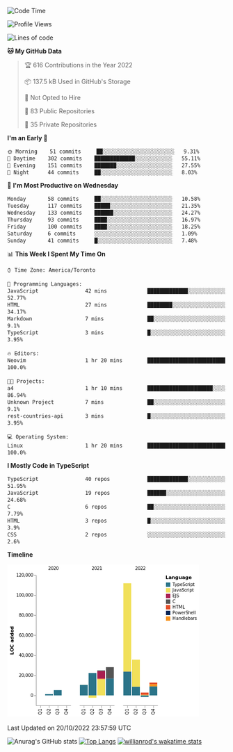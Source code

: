 <!--START_SECTION:waka-->
![Code Time](http://img.shields.io/badge/Code%20Time-293%20hrs%2050%20mins-blue)

![Profile Views](http://img.shields.io/badge/Profile%20Views-8-blue)

![Lines of code](https://img.shields.io/badge/From%20Hello%20World%20I%27ve%20Written-252%20Thousand%20lines%20of%20code-blue)

**🐱 My GitHub Data** 

> 🏆 616 Contributions in the Year 2022
 > 
> 📦 137.5 kB Used in GitHub's Storage 
 > 
> 🚫 Not Opted to Hire
 > 
> 📜 83 Public Repositories 
 > 
> 🔑 35 Private Repositories  
 > 
**I'm an Early 🐤** 

```text
🌞 Morning    51 commits     ██░░░░░░░░░░░░░░░░░░░░░░░   9.31% 
🌆 Daytime    302 commits    █████████████░░░░░░░░░░░░   55.11% 
🌃 Evening    151 commits    ███████░░░░░░░░░░░░░░░░░░   27.55% 
🌙 Night      44 commits     ██░░░░░░░░░░░░░░░░░░░░░░░   8.03%

```
📅 **I'm Most Productive on Wednesday** 

```text
Monday       58 commits     ██░░░░░░░░░░░░░░░░░░░░░░░   10.58% 
Tuesday      117 commits    █████░░░░░░░░░░░░░░░░░░░░   21.35% 
Wednesday    133 commits    ██████░░░░░░░░░░░░░░░░░░░   24.27% 
Thursday     93 commits     ████░░░░░░░░░░░░░░░░░░░░░   16.97% 
Friday       100 commits    ████░░░░░░░░░░░░░░░░░░░░░   18.25% 
Saturday     6 commits      ░░░░░░░░░░░░░░░░░░░░░░░░░   1.09% 
Sunday       41 commits     █░░░░░░░░░░░░░░░░░░░░░░░░   7.48%

```


📊 **This Week I Spent My Time On** 

```text
⌚︎ Time Zone: America/Toronto

💬 Programming Languages: 
JavaScript               42 mins             █████████████░░░░░░░░░░░░   52.77% 
HTML                     27 mins             ████████░░░░░░░░░░░░░░░░░   34.17% 
Markdown                 7 mins              ██░░░░░░░░░░░░░░░░░░░░░░░   9.1% 
TypeScript               3 mins              █░░░░░░░░░░░░░░░░░░░░░░░░   3.95%

🔥 Editors: 
Neovim                   1 hr 20 mins        █████████████████████████   100.0%

🐱‍💻 Projects: 
a4                       1 hr 10 mins        █████████████████████░░░░   86.94% 
Unknown Project          7 mins              ██░░░░░░░░░░░░░░░░░░░░░░░   9.1% 
rest-countries-api       3 mins              █░░░░░░░░░░░░░░░░░░░░░░░░   3.95%

💻 Operating System: 
Linux                    1 hr 20 mins        █████████████████████████   100.0%

```

**I Mostly Code in TypeScript** 

```text
TypeScript               40 repos            █████████████░░░░░░░░░░░░   51.95% 
JavaScript               19 repos            ██████░░░░░░░░░░░░░░░░░░░   24.68% 
C                        6 repos             ██░░░░░░░░░░░░░░░░░░░░░░░   7.79% 
HTML                     3 repos             █░░░░░░░░░░░░░░░░░░░░░░░░   3.9% 
CSS                      2 repos             ░░░░░░░░░░░░░░░░░░░░░░░░░   2.6%

```


**Timeline**

![Chart not found](https://raw.githubusercontent.com/wise-introvert/wise-introvert/master/charts/bar_graph.png) 


 Last Updated on 20/10/2022 23:57:59 UTC
<!--END_SECTION:waka-->

![Anurag's GitHub stats](https://github-readme-stats.vercel.app/api?username=wise-introvert&count_private=true&show_icons=true)
[![Top Langs](https://github-readme-stats.vercel.app/api/top-langs/?username=wise-introvert&langs_count=10)](https://github.com/anuraghazra/github-readme-stats)
[![willianrod's wakatime stats](https://github-readme-stats.vercel.app/api/wakatime?username=wiseintrovert)](https://github.com/anuraghazra/github-readme-stats)

